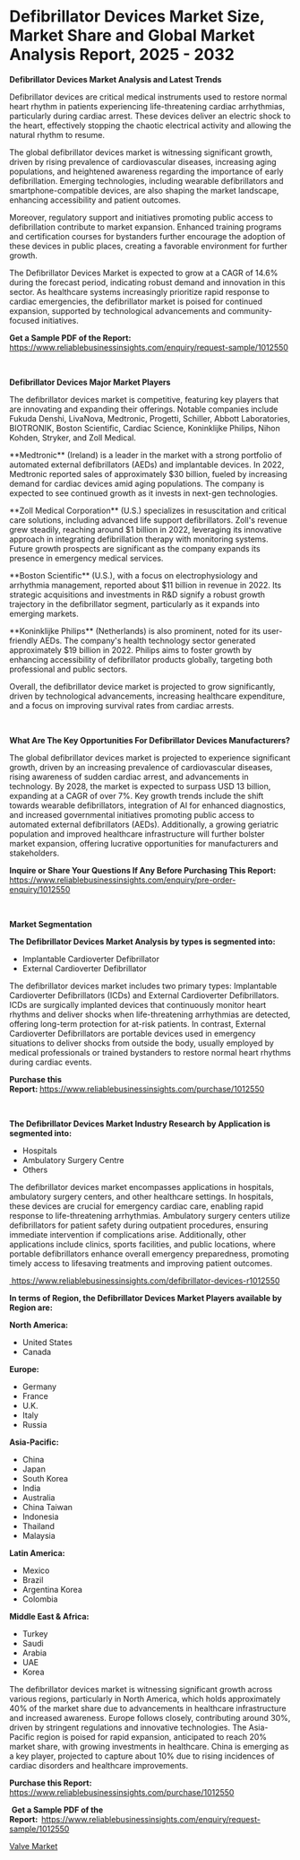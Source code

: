 <p><h1>Defibrillator Devices Market Size, Market Share and Global Market Analysis Report, 2025 - 2032</h1></p><p><strong>Defibrillator Devices Market Analysis and Latest Trends</strong></p>
<p><p>Defibrillator devices are critical medical instruments used to restore normal heart rhythm in patients experiencing life-threatening cardiac arrhythmias, particularly during cardiac arrest. These devices deliver an electric shock to the heart, effectively stopping the chaotic electrical activity and allowing the natural rhythm to resume. </p><p>The global defibrillator devices market is witnessing significant growth, driven by rising prevalence of cardiovascular diseases, increasing aging populations, and heightened awareness regarding the importance of early defibrillation. Emerging technologies, including wearable defibrillators and smartphone-compatible devices, are also shaping the market landscape, enhancing accessibility and patient outcomes.</p><p>Moreover, regulatory support and initiatives promoting public access to defibrillation contribute to market expansion. Enhanced training programs and certification courses for bystanders further encourage the adoption of these devices in public places, creating a favorable environment for further growth. </p><p>The Defibrillator Devices Market is expected to grow at a CAGR of 14.6% during the forecast period, indicating robust demand and innovation in this sector. As healthcare systems increasingly prioritize rapid response to cardiac emergencies, the defibrillator market is poised for continued expansion, supported by technological advancements and community-focused initiatives.</p></p>
<p><strong>Get a Sample PDF of the Report:&nbsp;</strong> <a href="https://www.reliablebusinessinsights.com/enquiry/request-sample/1012550?utm_campaign=3093&utm_medium=2&utm_source=Github&utm_content=ia&utm_term=06032025&utm_id=defibrillator-devices">https://www.reliablebusinessinsights.com/enquiry/request-sample/1012550</a></p>
<p>&nbsp;</p>
<p><strong>Defibrillator Devices Major Market Players</strong></p>
<p><p>The defibrillator devices market is competitive, featuring key players that are innovating and expanding their offerings. Notable companies include Fukuda Denshi, LivaNova, Medtronic, Progetti, Schiller, Abbott Laboratories, BIOTRONIK, Boston Scientific, Cardiac Science, Koninklijke Philips, Nihon Kohden, Stryker, and Zoll Medical.</p><p>**Medtronic** (Ireland) is a leader in the market with a strong portfolio of automated external defibrillators (AEDs) and implantable devices. In 2022, Medtronic reported sales of approximately $30 billion, fueled by increasing demand for cardiac devices amid aging populations. The company is expected to see continued growth as it invests in next-gen technologies.</p><p>**Zoll Medical Corporation** (U.S.) specializes in resuscitation and critical care solutions, including advanced life support defibrillators. Zoll's revenue grew steadily, reaching around $1 billion in 2022, leveraging its innovative approach in integrating defibrillation therapy with monitoring systems. Future growth prospects are significant as the company expands its presence in emergency medical services.</p><p>**Boston Scientific** (U.S.), with a focus on electrophysiology and arrhythmia management, reported about $11 billion in revenue in 2022. Its strategic acquisitions and investments in R&D signify a robust growth trajectory in the defibrillator segment, particularly as it expands into emerging markets.</p><p>**Koninklijke Philips** (Netherlands) is also prominent, noted for its user-friendly AEDs. The company's health technology sector generated approximately $19 billion in 2022. Philips aims to foster growth by enhancing accessibility of defibrillator products globally, targeting both professional and public sectors.</p><p>Overall, the defibrillator device market is projected to grow significantly, driven by technological advancements, increasing healthcare expenditure, and a focus on improving survival rates from cardiac arrests.</p></p>
<p>&nbsp;</p>
<p><strong>What Are The Key Opportunities For Defibrillator Devices Manufacturers?</strong></p>
<p><p>The global defibrillator devices market is projected to experience significant growth, driven by an increasing prevalence of cardiovascular diseases, rising awareness of sudden cardiac arrest, and advancements in technology. By 2028, the market is expected to surpass USD 13 billion, expanding at a CAGR of over 7%. Key growth trends include the shift towards wearable defibrillators, integration of AI for enhanced diagnostics, and increased governmental initiatives promoting public access to automated external defibrillators (AEDs). Additionally, a growing geriatric population and improved healthcare infrastructure will further bolster market expansion, offering lucrative opportunities for manufacturers and stakeholders.</p></p>
<p><strong>Inquire or Share Your Questions If Any Before Purchasing This Report:</strong> <a href="https://www.reliablebusinessinsights.com/enquiry/pre-order-enquiry/1012550?utm_campaign=3093&utm_medium=2&utm_source=Github&utm_content=ia&utm_term=06032025&utm_id=defibrillator-devices">https://www.reliablebusinessinsights.com/enquiry/pre-order-enquiry/1012550</a></p>
<p>&nbsp;</p>
<p><strong>Market Segmentation</strong></p>
<p><strong>The Defibrillator Devices Market Analysis by types is segmented into:</strong></p>
<p><ul><li>Implantable Cardioverter Defibrillator</li><li>External Cardioverter Defibrillator</li></ul></p>
<p><p>The defibrillator devices market includes two primary types: Implantable Cardioverter Defibrillators (ICDs) and External Cardioverter Defibrillators. ICDs are surgically implanted devices that continuously monitor heart rhythms and deliver shocks when life-threatening arrhythmias are detected, offering long-term protection for at-risk patients. In contrast, External Cardioverter Defibrillators are portable devices used in emergency situations to deliver shocks from outside the body, usually employed by medical professionals or trained bystanders to restore normal heart rhythms during cardiac events.</p></p>
<p><strong>Purchase this Report:&nbsp;</strong><a href="https://www.reliablebusinessinsights.com/purchase/1012550?utm_campaign=3093&utm_medium=2&utm_source=Github&utm_content=ia&utm_term=06032025&utm_id=defibrillator-devices">https://www.reliablebusinessinsights.com/purchase/1012550</a></p>
<p>&nbsp;</p>
<p><strong>The Defibrillator Devices Market Industry Research by Application is segmented into:</strong></p>
<p><ul><li>Hospitals</li><li>Ambulatory Surgery Centre</li><li>Others</li></ul></p>
<p><p>The defibrillator devices market encompasses applications in hospitals, ambulatory surgery centers, and other healthcare settings. In hospitals, these devices are crucial for emergency cardiac care, enabling rapid response to life-threatening arrhythmias. Ambulatory surgery centers utilize defibrillators for patient safety during outpatient procedures, ensuring immediate intervention if complications arise. Additionally, other applications include clinics, sports facilities, and public locations, where portable defibrillators enhance overall emergency preparedness, promoting timely access to lifesaving treatments and improving patient outcomes.</p></p>
<p><a href="https://www.reliablebusinessinsights.com/defibrillator-devices-r1012550?utm_campaign=3093&utm_medium=2&utm_source=Github&utm_content=ia&utm_term=06032025&utm_id=defibrillator-devices">&nbsp;https://www.reliablebusinessinsights.com/defibrillator-devices-r1012550</a></p>
<p><strong>In terms of Region, the Defibrillator Devices Market Players available by Region are:</strong></p>
<p>
    <p> <strong> North America: </strong>
        <ul>
            <li>United States</li>
            <li>Canada</li>
        </ul>
        </p> 
    <p> <strong> Europe: </strong>
        <ul>
            <li>Germany</li>
            <li>France</li>
            <li>U.K.</li>
            <li>Italy</li>
            <li>Russia</li>
        </ul>
        </p> 
    <p> <strong> Asia-Pacific: </strong>
        <ul>
            <li>China</li>
            <li>Japan</li>
            <li>South Korea</li>
            <li>India</li>
            <li>Australia</li>
            <li>China Taiwan</li>
            <li>Indonesia</li>
            <li>Thailand</li>
            <li>Malaysia</li>
        </ul>
        </p> 
    <p> <strong> Latin America: </strong>
        <ul>
            <li>Mexico</li>
            <li>Brazil</li>
            <li>Argentina Korea</li>
            <li>Colombia</li>
        </ul>
        </p> 
    <p> <strong> Middle East & Africa: </strong>
        <ul>
            <li>Turkey</li>
            <li>Saudi</li>
            <li>Arabia</li>
            <li>UAE</li>
            <li>Korea</li>
        </ul>
    </p>
    </p>
<p><p>The defibrillator devices market is witnessing significant growth across various regions, particularly in North America, which holds approximately 40% of the market share due to advancements in healthcare infrastructure and increased awareness. Europe follows closely, contributing around 30%, driven by stringent regulations and innovative technologies. The Asia-Pacific region is poised for rapid expansion, anticipated to reach 20% market share, with growing investments in healthcare. China is emerging as a key player, projected to capture about 10% due to rising incidences of cardiac disorders and healthcare improvements.</p></p>
<p><strong>Purchase this Report: </strong><a href="https://www.reliablebusinessinsights.com/purchase/1012550?utm_campaign=3093&utm_medium=2&utm_source=Github&utm_content=ia&utm_term=06032025&utm_id=defibrillator-devices">https://www.reliablebusinessinsights.com/purchase/1012550</a></p>
<p>&nbsp;<strong>Get a Sample PDF of the Report:&nbsp;&nbsp;</strong><a href="https://www.reliablebusinessinsights.com/enquiry/request-sample/1012550?utm_campaign=3093&utm_medium=2&utm_source=Github&utm_content=ia&utm_term=06032025&utm_id=defibrillator-devices">https://www.reliablebusinessinsights.com/enquiry/request-sample/1012550</a></p>
<p><strong></strong></p>
<p><p><a href="https://github.com/aidelndasse/Market-Research-Report-List-1/blob/main/valve-market.md?utm_campaign=3093&utm_medium=2&utm_source=Github&utm_content=ia&utm_term=06032025&utm_id=defibrillator-devices">Valve Market</a></p></p>